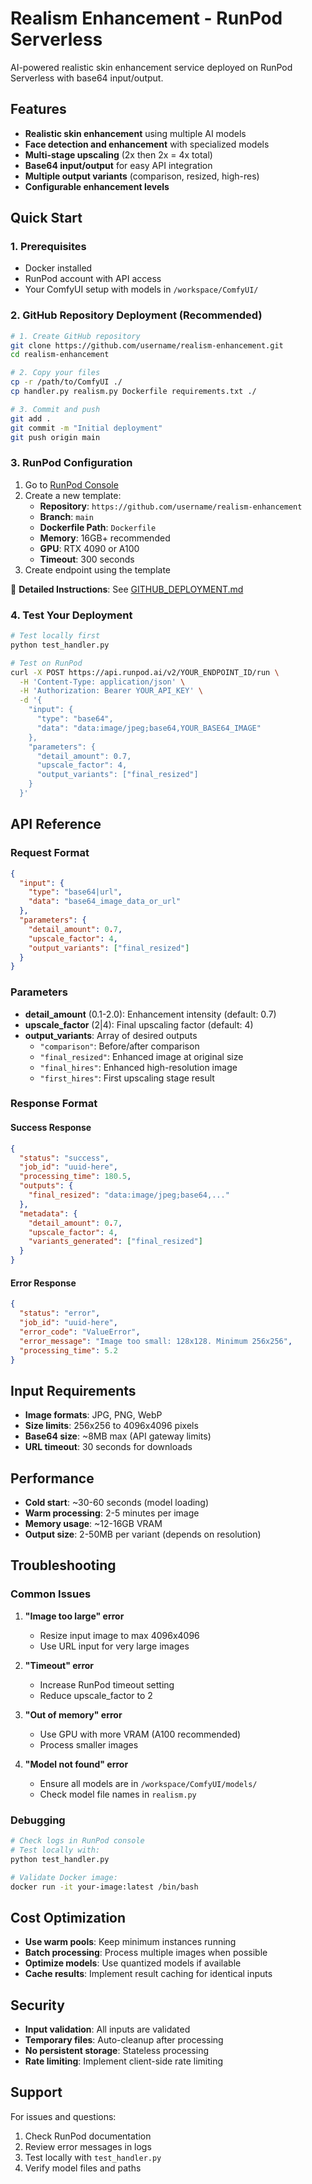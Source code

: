 # Realism Enhancement - RunPod Serverless

AI-powered realistic skin enhancement service deployed on RunPod Serverless with base64 input/output.

## Features

- **Realistic skin enhancement** using multiple AI models
- **Face detection and enhancement** with specialized models
- **Multi-stage upscaling** (2x then 2x = 4x total)
- **Base64 input/output** for easy API integration
- **Multiple output variants** (comparison, resized, high-res)
- **Configurable enhancement levels**

## Quick Start

### 1. Prerequisites

- Docker installed
- RunPod account with API access
- Your ComfyUI setup with models in `/workspace/ComfyUI/`

### 2. GitHub Repository Deployment (Recommended)

```bash
# 1. Create GitHub repository
git clone https://github.com/username/realism-enhancement.git
cd realism-enhancement

# 2. Copy your files
cp -r /path/to/ComfyUI ./
cp handler.py realism.py Dockerfile requirements.txt ./

# 3. Commit and push
git add .
git commit -m "Initial deployment"
git push origin main
```

### 3. RunPod Configuration

1. Go to [RunPod Console](https://runpod.io/console/serverless)
2. Create a new template:
   - **Repository**: `https://github.com/username/realism-enhancement`
   - **Branch**: `main`
   - **Dockerfile Path**: `Dockerfile`
   - **Memory**: 16GB+ recommended
   - **GPU**: RTX 4090 or A100
   - **Timeout**: 300 seconds
3. Create endpoint using the template

📖 **Detailed Instructions**: See [GITHUB_DEPLOYMENT.md](GITHUB_DEPLOYMENT.md)

### 4. Test Your Deployment

```bash
# Test locally first
python test_handler.py

# Test on RunPod
curl -X POST https://api.runpod.ai/v2/YOUR_ENDPOINT_ID/run \
  -H 'Content-Type: application/json' \
  -H 'Authorization: Bearer YOUR_API_KEY' \
  -d '{
    "input": {
      "type": "base64",
      "data": "data:image/jpeg;base64,YOUR_BASE64_IMAGE"
    },
    "parameters": {
      "detail_amount": 0.7,
      "upscale_factor": 4,
      "output_variants": ["final_resized"]
    }
  }'
```

## API Reference

### Request Format

```json
{
  "input": {
    "type": "base64|url",
    "data": "base64_image_data_or_url"
  },
  "parameters": {
    "detail_amount": 0.7,
    "upscale_factor": 4,
    "output_variants": ["final_resized"]
  }
}
```

### Parameters

- **detail_amount** (0.1-2.0): Enhancement intensity (default: 0.7)
- **upscale_factor** (2|4): Final upscaling factor (default: 4)
- **output_variants**: Array of desired outputs
  - `"comparison"`: Before/after comparison
  - `"final_resized"`: Enhanced image at original size
  - `"final_hires"`: Enhanced high-resolution image
  - `"first_hires"`: First upscaling stage result

### Response Format

#### Success Response
```json
{
  "status": "success",
  "job_id": "uuid-here",
  "processing_time": 180.5,
  "outputs": {
    "final_resized": "data:image/jpeg;base64,..."
  },
  "metadata": {
    "detail_amount": 0.7,
    "upscale_factor": 4,
    "variants_generated": ["final_resized"]
  }
}
```

#### Error Response
```json
{
  "status": "error",
  "job_id": "uuid-here",
  "error_code": "ValueError",
  "error_message": "Image too small: 128x128. Minimum 256x256",
  "processing_time": 5.2
}
```

## Input Requirements

- **Image formats**: JPG, PNG, WebP
- **Size limits**: 256x256 to 4096x4096 pixels
- **Base64 size**: ~8MB max (API gateway limits)
- **URL timeout**: 30 seconds for downloads

## Performance

- **Cold start**: ~30-60 seconds (model loading)
- **Warm processing**: 2-5 minutes per image
- **Memory usage**: ~12-16GB VRAM
- **Output size**: 2-50MB per variant (depends on resolution)

## Troubleshooting

### Common Issues

1. **"Image too large" error**
   - Resize input image to max 4096x4096
   - Use URL input for very large images

2. **"Timeout" error**
   - Increase RunPod timeout setting
   - Reduce upscale_factor to 2

3. **"Out of memory" error**
   - Use GPU with more VRAM (A100 recommended)
   - Process smaller images

4. **"Model not found" error**
   - Ensure all models are in `/workspace/ComfyUI/models/`
   - Check model file names in `realism.py`

### Debugging

```bash
# Check logs in RunPod console
# Test locally with:
python test_handler.py

# Validate Docker image:
docker run -it your-image:latest /bin/bash
```

## Cost Optimization

- **Use warm pools**: Keep minimum instances running
- **Batch processing**: Process multiple images when possible
- **Optimize models**: Use quantized models if available
- **Cache results**: Implement result caching for identical inputs

## Security

- **Input validation**: All inputs are validated
- **Temporary files**: Auto-cleanup after processing
- **No persistent storage**: Stateless processing
- **Rate limiting**: Implement client-side rate limiting

## Support

For issues and questions:
1. Check RunPod documentation
2. Review error messages in logs
3. Test locally with `test_handler.py`
4. Verify model files and paths
